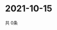 # 2021-10-15
  共 0条

  <!-- BEGIN -->
  <!-- 最后更新时间Fri Oct 15 2021 00:17:08 GMT+0000 (Coordinated Universal Time) -->
  
  <!-- END -->
  
  